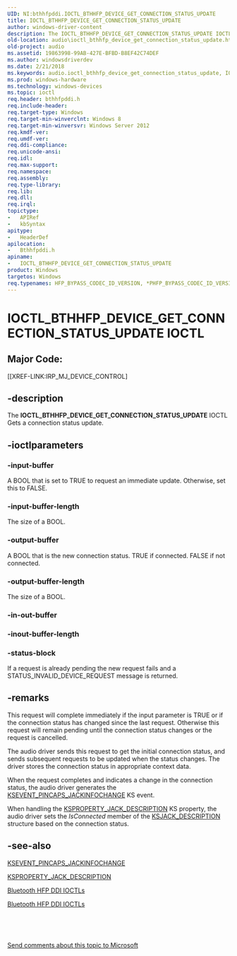 ```yaml
---
UID: NI:bthhfpddi.IOCTL_BTHHFP_DEVICE_GET_CONNECTION_STATUS_UPDATE
title: IOCTL_BTHHFP_DEVICE_GET_CONNECTION_STATUS_UPDATE
author: windows-driver-content
description: The IOCTL_BTHHFP_DEVICE_GET_CONNECTION_STATUS_UPDATE IOCTL Gets a connection status update.
old-location: audio\ioctl_bthhfp_device_get_connection_status_update.htm
old-project: audio
ms.assetid: 19863998-99AB-427E-BFBD-B8EF42C74DEF
ms.author: windowsdriverdev
ms.date: 2/21/2018
ms.keywords: audio.ioctl_bthhfp_device_get_connection_status_update, IOCTL_BTHHFP_DEVICE_GET_CONNECTION_STATUS_UPDATE control code [Audio Devices], IOCTL_BTHHFP_DEVICE_GET_CONNECTION_STATUS_UPDATE, bthhfpddi/IOCTL_BTHHFP_DEVICE_GET_CONNECTION_STATUS_UPDATE
ms.prod: windows-hardware
ms.technology: windows-devices
ms.topic: ioctl
req.header: bthhfpddi.h
req.include-header: 
req.target-type: Windows
req.target-min-winverclnt: Windows 8
req.target-min-winversvr: Windows Server 2012
req.kmdf-ver: 
req.umdf-ver: 
req.ddi-compliance: 
req.unicode-ansi: 
req.idl: 
req.max-support: 
req.namespace: 
req.assembly: 
req.type-library: 
req.lib: 
req.dll: 
req.irql: 
topictype:
-	APIRef
-	kbSyntax
apitype:
-	HeaderDef
apilocation:
-	Bthhfpddi.h
apiname:
-	IOCTL_BTHHFP_DEVICE_GET_CONNECTION_STATUS_UPDATE
product: Windows
targetos: Windows
req.typenames: HFP_BYPASS_CODEC_ID_VERSION, *PHFP_BYPASS_CODEC_ID_VERSION
---
```


# IOCTL_BTHHFP_DEVICE_GET_CONNECTION_STATUS_UPDATE IOCTL


##  Major Code: 


[[XREF-LINK:IRP_MJ_DEVICE_CONTROL]

## -description


The <b>IOCTL_BTHHFP_DEVICE_GET_CONNECTION_STATUS_UPDATE</b> 
   IOCTL Gets a connection status update.


## -ioctlparameters




### -input-buffer

A BOOL that is set to TRUE to request an immediate update. Otherwise, set this to FALSE.


### -input-buffer-length

The size of a BOOL.


### -output-buffer

A BOOL that is the new connection status. TRUE if connected. FALSE if not connected.


### -output-buffer-length

The size of a BOOL.


### -in-out-buffer



<text></text>




### -inout-buffer-length



<text></text>




### -status-block

If a request is already pending the new request fails and a STATUS_INVALID_DEVICE_REQUEST message is returned.


## -remarks



This request will complete immediately if the input parameter is TRUE or if the connection status has changed since the last request. Otherwise this request will remain pending until the connection status changes or the request is cancelled.

The audio driver sends this request to get the initial connection status, and sends subsequent requests to be updated when the status changes. The driver stores the connection status in appropriate context data.

When the request completes and indicates a change in the connection status, the audio driver generates the <a href="https://msdn.microsoft.com/library/windows/hardware/ff537134">KSEVENT_PINCAPS_JACKINFOCHANGE</a> KS event.

When handling the <a href="https://msdn.microsoft.com/library/windows/hardware/ff537364">KSPROPERTY_JACK_DESCRIPTION</a> KS property, the audio driver sets the <i>IsConnected</i> member of the <a href="https://msdn.microsoft.com/library/windows/hardware/ff537136">KSJACK_DESCRIPTION</a> structure based on the connection status.




## -see-also

<a href="https://msdn.microsoft.com/library/windows/hardware/ff537134">KSEVENT_PINCAPS_JACKINFOCHANGE</a>



<a href="https://msdn.microsoft.com/library/windows/hardware/ff537364">KSPROPERTY_JACK_DESCRIPTION</a>



<a href="https://msdn.microsoft.com/library/windows/hardware/dn302027">Bluetooth HFP DDI IOCTLs</a>



<a href="https://msdn.microsoft.com/library/windows/hardware/dn302027">Bluetooth HFP DDI IOCTLs</a>



 

 

<a href="mailto:wsddocfb@microsoft.com?subject=Documentation%20feedback [audio\audio]:%20IOCTL_BTHHFP_DEVICE_GET_CONNECTION_STATUS_UPDATE control code%20 RELEASE:%20(2/21/2018)&amp;body=%0A%0APRIVACY STATEMENT%0A%0AWe use your feedback to improve the documentation. We don't use your email address for any other purpose, and we'll remove your email address from our system after the issue that you're reporting is fixed. While we're working to fix this issue, we might send you an email message to ask for more info. Later, we might also send you an email message to let you know that we've addressed your feedback.%0A%0AFor more info about Microsoft's privacy policy, see http://privacy.microsoft.com/en-us/default.aspx." title="Send comments about this topic to Microsoft">Send comments about this topic to Microsoft</a>

